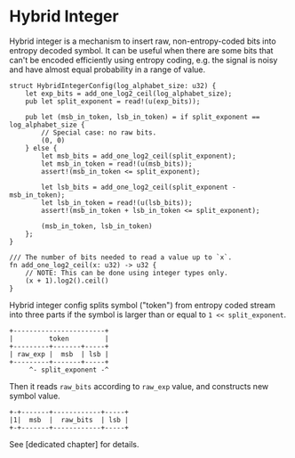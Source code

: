 # Hybrid Integer

Hybrid integer is a mechanism to insert raw, non-entropy-coded bits into entropy decoded symbol.
It can be useful when there are some bits that can't be encoded efficiently using entropy coding,
e.g. the signal is noisy and have almost equal probability in a range of value.

```
struct HybridIntegerConfig(log_alphabet_size: u32) {
    let exp_bits = add_one_log2_ceil(log_alphabet_size);
    pub let split_exponent = read!(u(exp_bits));

    pub let (msb_in_token, lsb_in_token) = if split_exponent == log_alphabet_size {
        // Special case: no raw bits.
        (0, 0)
    } else {
        let msb_bits = add_one_log2_ceil(split_exponent);
        let msb_in_token = read!(u(msb_bits));
        assert!(msb_in_token <= split_exponent);

        let lsb_bits = add_one_log2_ceil(split_exponent - msb_in_token);
        let lsb_in_token = read!(u(lsb_bits));
        assert!(msb_in_token + lsb_in_token <= split_exponent);

        (msb_in_token, lsb_in_token)
    };
}

/// The number of bits needed to read a value up to `x`.
fn add_one_log2_ceil(x: u32) -> u32 {
    // NOTE: This can be done using integer types only.
    (x + 1).log2().ceil()
}
```

Hybrid integer config splits symbol ("token") from entropy coded stream into three parts if the
symbol is larger than or equal to `1 << split_exponent`.

```
+-----------------------+
|         token         |
+---------+-------+-----+
| raw_exp |  msb  | lsb |
+---------+-------+-----+
     ^- split_exponent -^
```

Then it reads `raw_bits` according to `raw_exp` value, and constructs new symbol value.

```
+-+-------+------------+-----+
|1|  msb  |  raw_bits  | lsb |
+-+-------+------------+-----+
```

See [dedicated chapter] for details.
